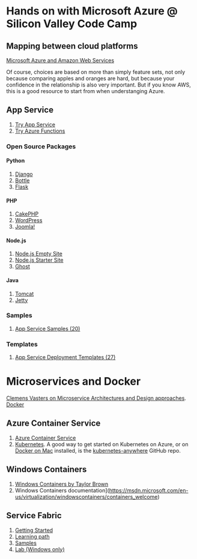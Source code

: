 # Hands on with Microsoft Azure @ Silicon Valley Code Camp

## Mapping between cloud platforms
[Microsoft Azure and Amazon Web Services](https://azure.microsoft.com/en-us/campaigns/azure-vs-aws/mapping/)

Of course, choices are based on more than simply feature sets, not only because comparing apples and oranges are hard, but because your confidence in the relationship is also very important. But if you know AWS, this is a good resource to start from when understanging Azure.

## App Service

1. [Try App Service](https://tryappservice.azure.com)
1. [Try Azure Functions](https://functions.azure.com/try)

### Open Source Packages

#### Python 

1. [Django](https://azure.microsoft.com/en-us/marketplace/partners/ptvs/django/)
1. [Bottle](https://azure.microsoft.com/en-us/marketplace/partners/ptvs/bottle/)
1. [Flask](https://azure.microsoft.com/en-us/marketplace/partners/ptvs/flask/)

#### PHP

1. [CakePHP](https://azure.microsoft.com/en-us/marketplace/partners/cakesoftwarefoundation/cakephp/)
1. [WordPress](https://azure.microsoft.com/en-us/marketplace/partners/wordpress/wordpress/)
1. [Joomla!](https://azure.microsoft.com/en-us/marketplace/partners/joomla/joomla/)

#### Node.js

1. [Node.js Empty Site](https://azure.microsoft.com/en-us/marketplace/partners/justinbeckwith/nodejsemptysite/)
1. [Node.js Starter Site](https://azure.microsoft.com/en-us/marketplace/partners/microsoft/nodejsstartersite/)
1. [Ghost](https://azure.microsoft.com/en-us/marketplace/partners/ghost/ghost/)

#### Java

1. [Tomcat](https://azure.microsoft.com/en-us/marketplace/partners/microsoft/apachetomcat7/)
1. [Jetty](https://azure.microsoft.com/en-us/marketplace/partners/microsoft/jetty/)

### Samples

1. [App Service Samples (20)](https://azure.microsoft.com/en-us/documentation/samples/?service=app-service)

### Templates

1. [App Service Deployment Templates (27)](https://azure.microsoft.com/en-us/documentation/templates/?term=app+service)

# Microservices and Docker
[Clemens Vasters on Microservice Architectures and Design approaches](https://mva.microsoft.com/en-US/training-courses/microservices-design-and-patterns-16520?l=6uaeITHdC_5206218965). 
[Docker](https://www.docker.com/what-docker)

## Azure Container Service


1. [Azure Container Service](https://aka.ms/acs)
2. [Kubernetes](https://kubernetes.io). A good way to get started on Kubernetes on Azure, or on [Docker on Mac](https://docs.docker.com/engine/installation/mac/) installed, is the [kubernetes-anywhere](https://github.com/kubernetes/kubernetes-anywhere) GitHub repo.

## Windows Containers

1. [Windows Containers by Taylor Brown](https://docs.com/taylorbrown/9122/microsoft-ignite-2016)
2. Windows Containers documentation](https://msdn.microsoft.com/en-us/virtualization/windowscontainers/containers_welcome)


## Service Fabric

1. [Getting Started](http://aka.ms/servicefabricsdk)
1. [Learning path](https://azure.microsoft.com/en-us/documentation/learning-paths/service-fabric/)
1. [Samples](http://aka.ms/servicefabricsamples)
1. [Lab (Windows only)](https://msdnshared.blob.core.windows.net/media/2016/07/SF-Lab-Part-I.docx)
